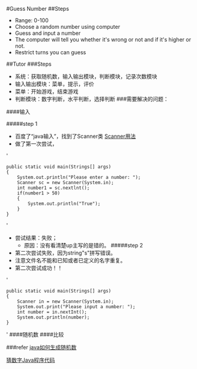 #Guess Number
##Steps
- Range: 0-100
- Choose a random number using computer
- Guess and input a number
- The computer will tell you whether it's wrong or not and if it's higher or not.
- Restrict turns you can guess 

##Tutor
###Steps
- 系统：获取随机数，输入输出模块，判断模块，记录次数模块
- 输入输出模块：菜单，提示，评价
- 菜单：开始游戏，结束游戏
- 判断模块：数字判断，水平判断，选择判断
###需要解决的问题：

####输入

#####step 1
- 百度了“java输入”，找到了Scanner类 [Scanner用法](file:///C:/Users/Hailey/Desktop/%E5%AD%A6%E4%B9%A0%E7%AC%94%E8%AE%B0%EF%BC%884%EF%BC%89_java%E4%B8%ADScanner%E7%9A%84%E7%94%A8%E6%B3%95%20-%20%E5%B9%BF%E5%9C%9F%E5%AD%90%E7%9A%84%E4%B8%93%E6%A0%8F%20-%20%E5%8D%9A%E5%AE%A2%E9%A2%91%E9%81%93%20-%20CSDN.NET.html)
- 做了第一次尝试，

'

	public static void main(Strings[] args)
	{
		System.out.println("Please enter a number: ");
		Scanner sc = new Scanner(System.in);
		int number1 = sc.nextlnt();
		if(number1 > 50)
		{
			System.out.println("True");
		}
	}
'
- 尝试结果：失败； 
	- 原因：没有看清楚up主写的是错的。
#####step 2
- 第二次尝试失败，因为string"s"拼写错误。
- 注意文件名不能和已知或者已定义的名字重复。
- 第二次尝试成功！！

'

	public static void main(Strings[] args)
	{
		Scanner in = new Scanner(System.in);
		System.out.print("Please input a number: ");
		int number = in.nextInt();
		System.out.println(number);
	}
'
####随机数
####比较




###refer
[java如何生成随机数](http://jingyan.baidu.com/article/bad08e1e836a8609c85121ef.html)

[猜数字Java程序代码](http://wenku.baidu.com/link?url=DFmGdEUE0xrrO0i32U0VJureAVk8OJByqrvH_onROAuijcXVPnOLCW0-Bh5UbozGDCa3rc2TpoM2eV9Yyg__w0HN8RIBuWHii2SjQ89tYDK)

